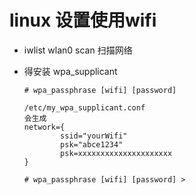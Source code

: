# linux 设置使用wifi


- iwlist wlan0 scan   扫描网络



- 得安装 wpa_supplicant
    ```
    # wpa_passphrase [wifi] [password]

    /etc/my_wpa_supplicant.conf
    会生成
    network={
            ssid="yourWifi"
            psk="abce1234"
            psk=xxxxxxxxxxxxxxxxxxxxx
    }

    # wpa_passphrase [wifi] [password] >
    ```

